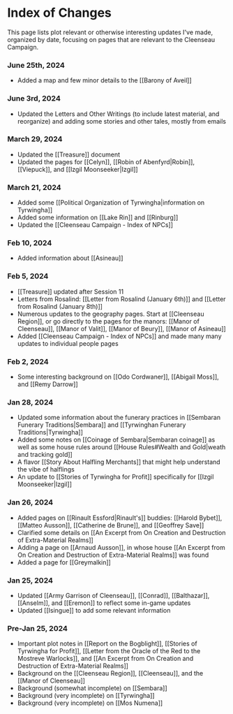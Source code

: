 # Index of Changes
This page lists plot relevant or otherwise interesting updates I've made, organized by date, focusing on pages that are relevant to the Cleenseau Campaign. 

### June 25th, 2024
* Added a map and few minor details to the [[Barony of Aveil]]
### June 3rd, 2024
* Updated the Letters and Other Writings (to include latest material, and reorganize) and adding some stories and other tales, mostly from emails
### March 29, 2024
* Updated the [[Treasure]] document
* Updated the pages for [[Celyn]], [[Robin of Abenfyrd|Robin]], [[Viepuck]], and [[Izgil Moonseeker|Izgil]]
### March 21, 2024
* Added some [[Political Organization of Tyrwingha|information on Tyrwingha]]
* Added some information on [[Lake Rin]] and [[Rinburg]]
* Updated the [[Cleenseau Campaign - Index of NPCs]]
### Feb 10, 2024
* Added information about [[Asineau]]
### Feb 5, 2024
* [[Treasure]] updated after Session 11
* Letters from Rosalind: [[Letter from Rosalind (January 6th)]]  and [[Letter from Rosalind (January 8th)]]
* Numerous updates to the geography pages. Start at [[Cleenseau Region]], or go directly to the pages for the manors: [[Manor of Cleenseau]], [[Manor of Valit]], [[Manor of Beury]], [[Manor of Asineau]]
* Added [[Cleenseau Campaign - Index of NPCs]] and made many many updates to individual people pages
### Feb 2, 2024
* Some interesting background on [[Odo Cordwaner]], [[Abigail Moss]], and [[Remy Darrow]]
### Jan 28, 2024
* Updated some information about the funerary practices in [[Sembaran Funerary Traditions|Sembara]] and [[Tyrwinghan Funerary Traditions|Tyrwingha]]
* Added some notes on [[Coinage of Sembara|Sembaran coinage]] as well as some house rules around [[House Rules#Wealth and Gold|weath and tracking gold]]
* A flavor [[Story About Halfling Merchants]] that might help understand the vibe of halflings
* An update to [[Stories of Tyrwingha for Profit]] specifically for [[Izgil Moonseeker|Izgil]]
### Jan 26, 2024
* Added pages on [[Rinault Essford|Rinault's]] buddies: [[Harold Bybet]], [[Matteo Ausson]], [[Catherine de Brune]], and [[Geoffrey Save]]
* Clarified some details on [[An Excerpt from On Creation and Destruction of Extra-Material Realms]]
* Adding a page on [[Arnaud Ausson]], in whose house [[An Excerpt from On Creation and Destruction of Extra-Material Realms]] was found
* Added a page for [[Greymalkin]]
### Jan 25, 2024
* Updated [[Army Garrison of Cleenseau]], [[Conrad]], [[Balthazar]], [[Anselm]], and [[Eremon]] to reflect some in-game updates
* Updated [[Isingue]] to add some relevant information
### Pre-Jan 25, 2024
* Important plot notes in [[Report on the Bogblight]], [[Stories of Tyrwingha for Profit]], [[Letter from the Oracle of the Red to the Mostreve Warlocks]], and [[An Excerpt from On Creation and Destruction of Extra-Material Realms]]
* Background on the [[Cleenseau Region]], [[Cleenseau]], and the [[Manor of Cleenseau]]
* Background (somewhat incomplete) on [[Sembara]]
* Background (very incomplete) on [[Tyrwingha]]
* Background (very incomplete) on [[Mos Numena]]
